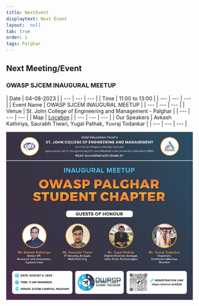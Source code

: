 ```yaml
---
title: NextEvent
displaytext: Next Event
layout:  null
tab: true
order: 1
tags: Palghar
---
```


## Next Meeting/Event

### OWASP SJCEM INAUGURAL MEETUP


| Date | 04-08-2023 |
| --- | --- | --- |
| Time | 11:00 to 13:00 | 
| --- | --- | --- |
| Event Name | OWASP SJCEM INAUGURAL MEETUP |
| --- | --- | --- |
| Venue | St. John College of Engineering and Management - Palghar |
| --- | --- | --- |
| Map | [Location](https://goo.gl/maps/7m4h94sBRYznxcYF9) |
| --- | --- | --- |
| Our Speakers | Avkash Kathiriya, Saurabh Tiwari, Yugal Pathak, Yuvraj Todankar |
| --- | --- | --- |



<img src="assets/images/Final.jpeg" />

